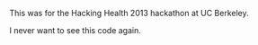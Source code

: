This was for the Hacking Health 2013 hackathon at UC Berkeley. 

I never want to see this code again.

